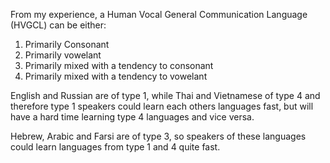 From my experience, a Human Vocal General Communication Language (HVGCL) can be either:

1. Primarily Consonant
1. Primarily vowelant
1. Primarily mixed with a tendency to consonant
1. Primarily mixed with a tendency to vowelant

English and Russian are of type 1, while Thai and Vietnamese of type 4 and therefore type 1 speakers could learn each others languages fast, but will have a hard time learning type 4 languages and vice versa.

Hebrew, Arabic and Farsi are of type 3, so speakers of these languages could learn languages from type 1 and 4 quite fast.

